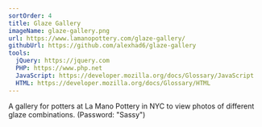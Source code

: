 ```yaml
---
sortOrder: 4
title: Glaze Gallery
imageName: glaze-gallery.png
url: https://www.lamanopottery.com/glaze-gallery/
githubUrl: https://github.com/alexhad6/glaze-gallery
tools:
  jQuery: https://jquery.com
  PHP: https://www.php.net
  JavaScript: https://developer.mozilla.org/docs/Glossary/JavaScript
  HTML: https://developer.mozilla.org/docs/Glossary/HTML
---
```


A gallery for potters at La Mano Pottery in NYC to view photos of different glaze
combinations. (Password: "Sassy")
